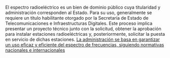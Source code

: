 El espectro radioeléctrico es un bien de dominio público cuya titularidad y administración corresponden al Estado. Para su uso, generalmente se requiere un título habilitante otorgado por la Secretaría de Estado de Telecomunicaciones e Infraestructuras Digitales. Este proceso implica presentar un proyecto técnico junto con la solicitud, obtener la aprobación para instalar estaciones radioeléctricas y, posteriormente, solicitar la puesta en servicio de dichas estaciones. [La administración se basa en garantizar un uso eficaz y eficiente del espectro de frecuencias, siguiendo normativas nacionales e internacionales](https://avancedigital.mineco.gob.es/Espectro/)

